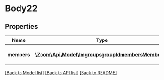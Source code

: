 # Body22

## Properties
Name | Type | Description | Notes
------------ | ------------- | ------------- | -------------
**members** | [**\Zoom\Api\Model\ImgroupsgroupIdmembersMembers[]**](ImgroupsgroupIdmembersMembers.md) | List of IM group members. | [optional] 

[[Back to Model list]](../README.md#documentation-for-models) [[Back to API list]](../README.md#documentation-for-api-endpoints) [[Back to README]](../README.md)


